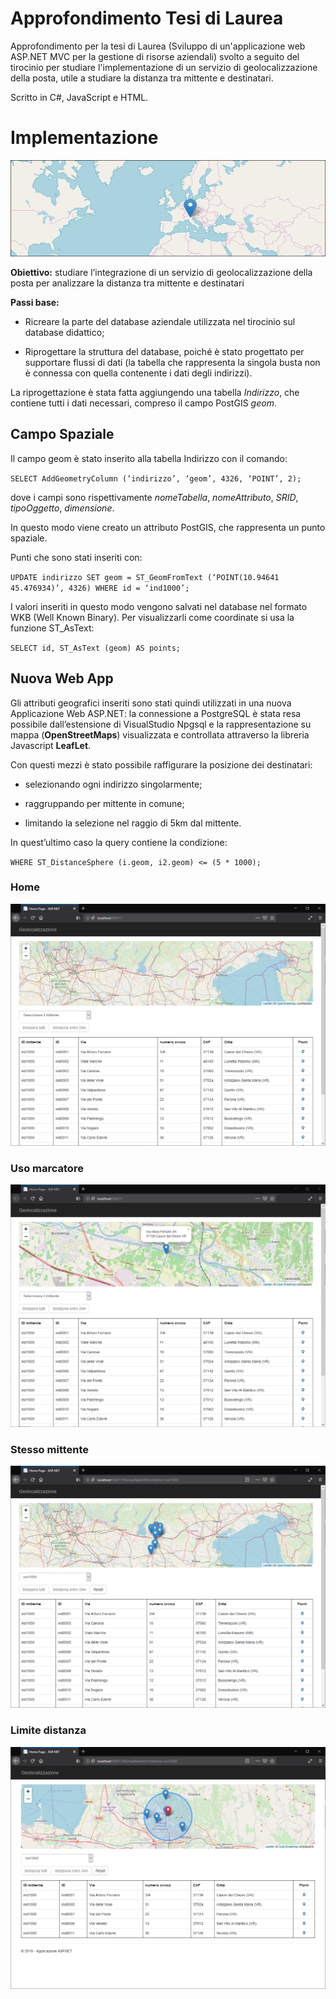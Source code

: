 # Approfondimento Tesi di Laurea

Approfondimento per la tesi di Laurea (Sviluppo di un'applicazione web ASP.NET MVC per la gestione di risorse aziendali) svolto a seguito del tirocinio per studiare l'implementazione di un servizio di geolocalizzazione della posta, utile a studiare la distanza tra mittente e destinatari.

Scritto in C#, JavaScript e HTML.

# Implementazione

![Main](/images/main.png)

**Obiettivo:** studiare l’integrazione di un servizio di geolocalizzazione della posta per analizzare la distanza tra mittente e destinatari

**Passi base:**

* Ricreare la parte del database aziendale utilizzata nel tirocinio sul database didattico;

* Riprogettare la struttura del database, poiché è stato progettato per supportare flussi di dati (la tabella che rappresenta la singola busta non è connessa con quella contenente i dati degli indirizzi).

La riprogettazione è stata fatta aggiungendo una tabella *Indirizzo*, che contiene tutti i dati necessari, compreso il campo PostGIS *geom*.

## Campo Spaziale

Il campo geom è stato inserito alla tabella Indirizzo con il comando:

`SELECT AddGeometryColumn (‘indirizzo’, ‘geom’, 4326, ‘POINT’, 2);`

dove i campi sono rispettivamente *nomeTabella*, *nomeAttributo*, *SRID*, *tipoOggetto*, *dimensione*.

In questo modo viene creato un attributo PostGIS, che rappresenta un punto spaziale. 

Punti che sono stati inseriti con:

`UPDATE indirizzo SET geom = ST_GeomFromText (‘POINT(10.94641 45.476934)’, 4326)
 WHERE id = ‘ind1000’;`

I valori inseriti in questo modo vengono salvati nel database nel formato WKB (Well Known Binary). Per visualizzarli come coordinate si usa la funzione ST_AsText:

`SELECT id, ST_AsText (geom) AS points;`

## Nuova Web App

Gli attributi geografici inseriti sono stati quindi utilizzati in una nuova Applicazione Web ASP.NET: la connessione a PostgreSQL è stata resa possibile dall’estensione di VisualStudio Npgsql e la rappresentazione su mappa (**OpenStreetMaps**) visualizzata e controllata attraverso la libreria Javascript **LeafLet**.

Con questi mezzi è stato possibile raffigurare la posizione dei destinatari:

* selezionando ogni indirizzo singolarmente;

* raggruppando per mittente in comune;

* limitando la selezione nel raggio di 5km dal mittente. 

In quest’ultimo caso la query contiene la condizione:

`WHERE ST_DistanceSphere (i.geom, i2.geom) <= (5 * 1000);`

### Home

![Home](/images/home.PNG)

### Uso marcatore

![Marcatore](/images/home-mark2.PNG)

### Stesso mittente

![Tutti](/images/tutti.PNG)

### Limite distanza

![Entro](/images/entro.PNG)





